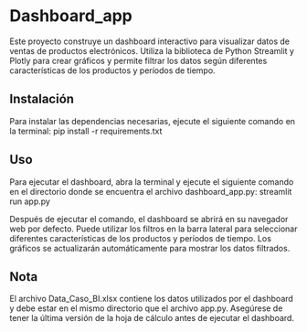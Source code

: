 
# Dashboard_app

Este proyecto construye un dashboard interactivo para visualizar datos de ventas de productos electrónicos. Utiliza la biblioteca de Python Streamlit y Plotly para crear gráficos y permite filtrar los datos según diferentes características de los productos y períodos de tiempo.

## Instalación
Para instalar las dependencias necesarias, ejecute el siguiente comando en la terminal:
pip install -r requirements.txt

## Uso
Para ejecutar el dashboard, abra la terminal y ejecute el siguiente comando en el directorio donde se encuentra el archivo dashboard_app.py:
streamlit run app.py

Después de ejecutar el comando, el dashboard se abrirá en su navegador web por defecto. Puede utilizar los filtros en la barra lateral para seleccionar diferentes características de los productos y períodos de tiempo. Los gráficos se actualizarán automáticamente para mostrar los datos filtrados.

## Nota
El archivo Data_Caso_BI.xlsx contiene los datos utilizados por el dashboard y debe estar en el mismo directorio que el archivo app.py. Asegúrese de tener la última versión de la hoja de cálculo antes de ejecutar el dashboard.
